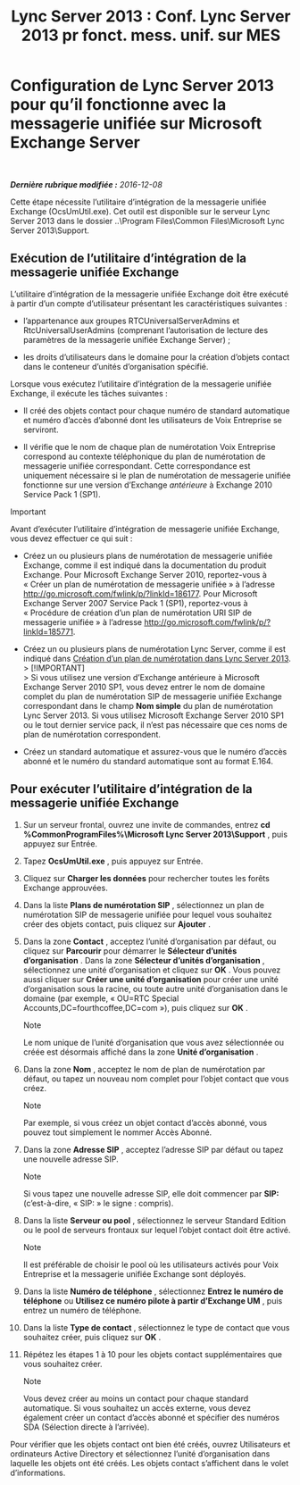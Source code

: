 ﻿---
title: "Lync Server 2013 : Conf. Lync Server 2013 pr fonct. mess. unif. sur MES"
TOCTitle: Configuration de Lync Server 2013 pour qu’il fonctionne avec la messagerie unifiée sur Microsoft Exchange Server
ms:assetid: 1098ae4d-f57f-44f3-804e-39889d9fc14e
ms:mtpsurl: https://technet.microsoft.com/fr-fr/library/Gg398193(v=OCS.15)
ms:contentKeyID: 49296287
ms.date: 12/10/2016
mtps_version: v=OCS.15
ms.translationtype: HT
---

# Configuration de Lync Server 2013 pour qu’il fonctionne avec la messagerie unifiée sur Microsoft Exchange Server

 

_**Dernière rubrique modifiée :** 2016-12-08_

Cette étape nécessite l’utilitaire d’intégration de la messagerie unifiée Exchange (OcsUmUtil.exe). Cet outil est disponible sur le serveur Lync Server 2013 dans le dossier ..\\Program Files\\Common Files\\Microsoft Lync Server 2013\\Support.

## Exécution de l’utilitaire d’intégration de la messagerie unifiée Exchange

L’utilitaire d’intégration de la messagerie unifiée Exchange doit être exécuté à partir d’un compte d’utilisateur présentant les caractéristiques suivantes :

  - l’appartenance aux groupes RTCUniversalServerAdmins et RtcUniversalUserAdmins (comprenant l’autorisation de lecture des paramètres de la messagerie unifiée Exchange Server) ;

  - les droits d’utilisateurs dans le domaine pour la création d’objets contact dans le conteneur d’unités d’organisation spécifié.

Lorsque vous exécutez l’utilitaire d’intégration de la messagerie unifiée Exchange, il exécute les tâches suivantes :

  - Il créé des objets contact pour chaque numéro de standard automatique et numéro d’accès d’abonné dont les utilisateurs de Voix Entreprise se serviront.

  - Il vérifie que le nom de chaque plan de numérotation Voix Entreprise correspond au contexte téléphonique du plan de numérotation de messagerie unifiée correspondant. Cette correspondance est uniquement nécessaire si le plan de numérotation de messagerie unifiée fonctionne sur une version d’Exchange *antérieure* à Exchange 2010 Service Pack 1 (SP1).

> [!IMPORTANT]  
> Avant d’exécuter l’utilitaire d’intégration de messagerie unifiée Exchange, vous devez effectuer ce qui suit :<ul><li><p>Créez un ou plusieurs plans de numérotation de messagerie unifiée Exchange, comme il est indiqué dans la documentation du produit Exchange.
> Pour Microsoft Exchange Server 2010, reportez-vous à « Créer un plan de numérotation de messagerie unifiée » à l’adresse <a href="http://go.microsoft.com/fwlink/p/?linkid=186177">http://go.microsoft.com/fwlink/p/?linkId=186177</a>.
> Pour Microsoft Exchange Server 2007 Service Pack 1 (SP1), reportez-vous à « Procédure de création d’un plan de numérotation URI SIP de messagerie unifiée » à l’adresse <a href="http://go.microsoft.com/fwlink/p/?linkid=185771">http://go.microsoft.com/fwlink/p/?linkId=185771</a>.</p></li><li><p>Créez un ou plusieurs plans de numérotation Lync Server, comme il est indiqué dans <a href="lync-server-2013-create-a-dial-plan.md">Création d’un plan de numérotation dans Lync Server 2013</a>.
    > [!IMPORTANT]  
    > Si vous utilisez une version d’Exchange antérieure à Microsoft Exchange Server 2010 SP1, vous devez entrer le nom de domaine complet du plan de numérotation SIP de messagerie unifiée Exchange correspondant dans le champ <strong>Nom simple</strong> du plan de numérotation Lync Server 2013. Si vous utilisez Microsoft Exchange Server 2010 SP1 ou le tout dernier service pack, il n’est pas nécessaire que ces noms de plan de numérotation correspondent.
> </li><li><p>Créez un standard automatique et assurez-vous que le numéro d’accès abonné et le numéro du standard automatique sont au format E.164.</p></li></ul>


## Pour exécuter l’utilitaire d’intégration de la messagerie unifiée Exchange

1.  Sur un serveur frontal, ouvrez une invite de commandes, entrez **cd %CommonProgramFiles%\\Microsoft Lync Server 2013\\Support** , puis appuyez sur Entrée.

2.  Tapez **OcsUmUtil.exe** , puis appuyez sur Entrée.

3.  Cliquez sur **Charger les données** pour rechercher toutes les forêts Exchange approuvées.

4.  Dans la liste **Plans de numérotation SIP** , sélectionnez un plan de numérotation SIP de messagerie unifiée pour lequel vous souhaitez créer des objets contact, puis cliquez sur **Ajouter** .

5.  Dans la zone **Contact** , acceptez l’unité d’organisation par défaut, ou cliquez sur **Parcourir** pour démarrer le **Sélecteur d’unités d’organisation** . Dans la zone **Sélecteur d’unités d’organisation** , sélectionnez une unité d’organisation et cliquez sur **OK** . Vous pouvez aussi cliquer sur **Créer une unité d’organisation** pour créer une unité d’organisation sous la racine, ou toute autre unité d’organisation dans le domaine (par exemple, « OU=RTC Special Accounts,DC=fourthcoffee,DC=com »), puis cliquez sur **OK** .
    
    > [!NOTE]  
    > Le nom unique de l’unité d’organisation que vous avez sélectionnée ou créée est désormais affiché dans la zone <strong>Unité d’organisation</strong> .

6.  Dans la zone **Nom** , acceptez le nom de plan de numérotation par défaut, ou tapez un nouveau nom complet pour l’objet contact que vous créez.
    
    > [!NOTE]  
    > Par exemple, si vous créez un objet contact d’accès abonné, vous pouvez tout simplement le nommer Accès Abonné.

7.  Dans la zone **Adresse SIP** , acceptez l’adresse SIP par défaut ou tapez une nouvelle adresse SIP.
    
    > [!NOTE]  
    > Si vous tapez une nouvelle adresse SIP, elle doit commencer par <strong>SIP:</strong> (c’est-à-dire, « SIP: » le signe : compris).

8.  Dans la liste **Serveur ou pool** , sélectionnez le serveur Standard Edition ou le pool de serveurs frontaux sur lequel l’objet contact doit être activé.
    
    > [!NOTE]  
    > Il est préférable de choisir le pool où les utilisateurs activés pour Voix Entreprise et la messagerie unifiée Exchange sont déployés.

9.  Dans la liste **Numéro de téléphone** , sélectionnez **Entrez le numéro de téléphone** ou **Utilisez ce numéro pilote à partir d’Exchange UM** , puis entrez un numéro de téléphone.

10. Dans la liste **Type de contact** , sélectionnez le type de contact que vous souhaitez créer, puis cliquez sur **OK** .

11. Répétez les étapes 1 à 10 pour les objets contact supplémentaires que vous souhaitez créer.
    
    > [!NOTE]  
    > Vous devez créer au moins un contact pour chaque standard automatique. Si vous souhaitez un accès externe, vous devez également créer un contact d’accès abonné et spécifier des numéros SDA (Sélection directe à l’arrivée).

Pour vérifier que les objets contact ont bien été créés, ouvrez Utilisateurs et ordinateurs Active Directory et sélectionnez l’unité d’organisation dans laquelle les objets ont été créés. Les objets contact s’affichent dans le volet d’informations.

